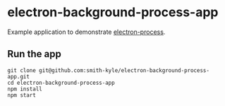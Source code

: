 # electron-background-process-app

Example application to demonstrate [electron-process](https://github.com/smith-kyle/electron-process).

## Run the app

```
git clone git@github.com:smith-kyle/electron-background-process-app.git
cd electron-background-process-app
npm install
npm start
```
